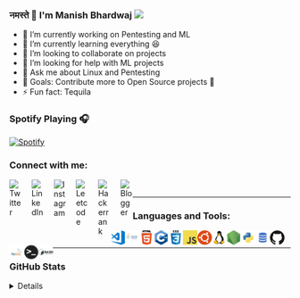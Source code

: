 
### नमस्ते 🙏 I'm Manish Bhardwaj  <img src="https://media.giphy.com/media/12oufCB0MyZ1Go/giphy.gif" width="40">

- 🔭 I’m currently working on Pentesting and ML
- 🌱 I’m currently learning everything :laughing:
-  👯 I’m looking to collaborate on projects  
- 🤔 I’m looking for help with ML projects
- 💬 Ask me about Linux and Pentesting
- 🥅 Goals: Contribute more to Open Source projects :star2:
- ⚡ Fun fact: Tequila

### Spotify Playing 🎧

[<img src="https://spotify-github-readme.vercel.app/api/spotify" alt="Spotify" width="350" />](https://open.spotify.com/collection/tracks)


### Connect with me:

[<img align="left" alt="Twitter" width="22px" src="https://cdn.jsdelivr.net/npm/simple-icons@v3/icons/twitter.svg" />][twitter]

>[<img align="left" alt="LinkedIn" width="22px" src="https://cdn.jsdelivr.net/npm/simple-icons@v3/icons/linkedin.svg" />][linkedin]

>>[<img align="left" alt="Instagram" width="22px" src="https://cdn.jsdelivr.net/npm/simple-icons@v3/icons/instagram.svg" />][instagram]

>>>[<img align="left" alt="Leetcode" width="22px" src="https://cdn.jsdelivr.net/npm/simple-icons@3.13.0/icons/leetcode.svg" />][leetcode]

>>>>[<img align="left" alt="Hackerrank" width="22px" src="https://cdn.jsdelivr.net/npm/simple-icons@3.13.0/icons/hackerrank.svg" />][hackerrank]

>>>>>[<img align="left" alt="Blogger" width="22px" src="https://cdn.jsdelivr.net/npm/simple-icons@3.13.0/icons/blogger.svg" />][blogger]

<br/>

---
### Languages and Tools:

<img align="left" alt="Visual Studio Code" width="26px" src="https://raw.githubusercontent.com/github/explore/80688e429a7d4ef2fca1e82350fe8e3517d3494d/topics/visual-studio-code/visual-studio-code.png" />

<img align="left" alt="JAVA" width="26px" src="https://raw.githubusercontent.com/github/explore/e94815998e4e0713912fed477a1f346ec04c3da2/topics/java/java.png" />

<img align="left" alt="HTML5" width="26px" src="https://raw.githubusercontent.com/github/explore/80688e429a7d4ef2fca1e82350fe8e3517d3494d/topics/html/html.png" />

<img align="left" alt="CPP" width="26px" src="https://raw.githubusercontent.com/github/explore/e94815998e4e0713912fed477a1f346ec04c3da2/topics/cpp/cpp.png" />

<img align="left" alt="CSS3" width="26px" src="https://raw.githubusercontent.com/github/explore/80688e429a7d4ef2fca1e82350fe8e3517d3494d/topics/css/css.png" />

<img align="left" alt="JavaScript" width="26px" src="https://raw.githubusercontent.com/github/explore/80688e429a7d4ef2fca1e82350fe8e3517d3494d/topics/javascript/javascript.png" />

<img align="left" alt="Ubuntu" width="26px" src="https://raw.githubusercontent.com/github/explore/e94815998e4e0713912fed477a1f346ec04c3da2/topics/ubuntu/ubuntu.png" />

<img align="left" alt="Linux" width="26px" src="https://raw.githubusercontent.com/github/explore/e94815998e4e0713912fed477a1f346ec04c3da2/topics/linux/linux.png" />

<img align="left" alt="Node.js" width="26px" src="https://raw.githubusercontent.com/github/explore/80688e429a7d4ef2fca1e82350fe8e3517d3494d/topics/nodejs/nodejs.png" />

<img align="left" alt="Python" width="26px" src="https://raw.githubusercontent.com/github/explore/e94815998e4e0713912fed477a1f346ec04c3da2/topics/python/python.png" />

<img align="left" alt="SQL" width="26px" src="https://raw.githubusercontent.com/github/explore/80688e429a7d4ef2fca1e82350fe8e3517d3494d/topics/sql/sql.png" />

<img align="left" alt="GitHub" width="26px" src="https://raw.githubusercontent.com/github/explore/78df643247d429f6cc873026c0622819ad797942/topics/github/github.png" />

<img align="left" alt="MySQL" width="26px" src="https://raw.githubusercontent.com/github/explore/80688e429a7d4ef2fca1e82350fe8e3517d3494d/topics/mysql/mysql.png" />

<img align="left" alt="Terminal" width="26px" src="https://raw.githubusercontent.com/github/explore/80688e429a7d4ef2fca1e82350fe8e3517d3494d/topics/terminal/terminal.png" />

<img align="left" alt="Bash" width="26px" src="https://raw.githubusercontent.com/github/explore/e94815998e4e0713912fed477a1f346ec04c3da2/topics/bash/bash.png" />



<br />

---
###  GitHub Stats
<details>
  <img align="left" alt="codeSTACKr's GitHub Stats" src="https://github-readme-stats.codestackr.vercel.app/api?username=LiquidisedFish&show_icons=true&hide_border=true" />

</details>

[twitter]: https://twitter.com/liquidisedfish
[instagram]: https://instagram.com/liquidisedfish
[linkedin]: https://www.linkedin.com/in/realmanishbhardwaj
[leetcode]:https://leetcode.com/LiquidisedFish/
[hackerrank]:https://www.hackerrank.com/LiquidisedFish
[blogger]:https://donotrapepeople.blogspot.com/
